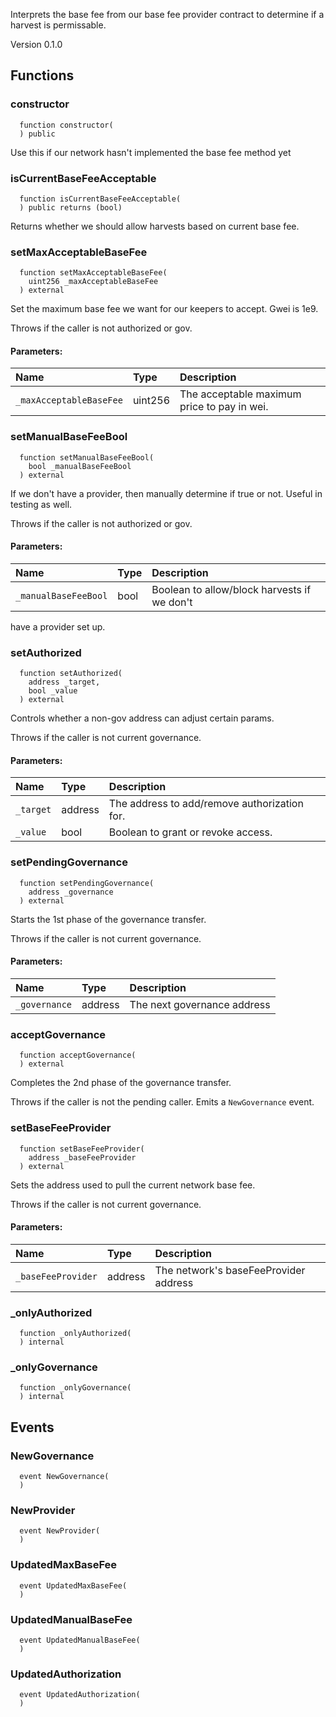 

Interprets the base fee from our base fee provider
 contract to determine if a harvest is permissable.

Version 0.1.0

## Functions
### constructor
```solidity
  function constructor(
  ) public
```
Use this if our network hasn't implemented the base fee method yet



### isCurrentBaseFeeAcceptable
```solidity
  function isCurrentBaseFeeAcceptable(
  ) public returns (bool)
```
Returns whether we should allow harvests based on current base fee.



### setMaxAcceptableBaseFee
```solidity
  function setMaxAcceptableBaseFee(
    uint256 _maxAcceptableBaseFee
  ) external
```
Set the maximum base fee we want for our keepers to accept.
 Gwei is 1e9.

Throws if the caller is not authorized or gov.

#### Parameters:
| Name | Type | Description                                                          |
| :--- | :--- | :------------------------------------------------------------------- |
|`_maxAcceptableBaseFee` | uint256 | The acceptable maximum price to pay in wei.

### setManualBaseFeeBool
```solidity
  function setManualBaseFeeBool(
    bool _manualBaseFeeBool
  ) external
```
If we don't have a provider, then manually determine if true or not.
 Useful in testing as well.

Throws if the caller is not authorized or gov.

#### Parameters:
| Name | Type | Description                                                          |
| :--- | :--- | :------------------------------------------------------------------- |
|`_manualBaseFeeBool` | bool | Boolean to allow/block harvests if we don't
 have a provider set up.

### setAuthorized
```solidity
  function setAuthorized(
    address _target,
    bool _value
  ) external
```
Controls whether a non-gov address can adjust certain params.

Throws if the caller is not current governance.

#### Parameters:
| Name | Type | Description                                                          |
| :--- | :--- | :------------------------------------------------------------------- |
|`_target` | address | The address to add/remove authorization for.
|`_value` | bool | Boolean to grant or revoke access.

### setPendingGovernance
```solidity
  function setPendingGovernance(
    address _governance
  ) external
```
Starts the 1st phase of the governance transfer.

Throws if the caller is not current governance.

#### Parameters:
| Name | Type | Description                                                          |
| :--- | :--- | :------------------------------------------------------------------- |
|`_governance` | address | The next governance address

### acceptGovernance
```solidity
  function acceptGovernance(
  ) external
```
Completes the 2nd phase of the governance transfer.

Throws if the caller is not the pending caller.
 Emits a `NewGovernance` event.


### setBaseFeeProvider
```solidity
  function setBaseFeeProvider(
    address _baseFeeProvider
  ) external
```
Sets the address used to pull the current network base fee.

Throws if the caller is not current governance.

#### Parameters:
| Name | Type | Description                                                          |
| :--- | :--- | :------------------------------------------------------------------- |
|`_baseFeeProvider` | address | The network's baseFeeProvider address

### _onlyAuthorized
```solidity
  function _onlyAuthorized(
  ) internal
```




### _onlyGovernance
```solidity
  function _onlyGovernance(
  ) internal
```




## Events
### NewGovernance
```solidity
  event NewGovernance(
  )
```



### NewProvider
```solidity
  event NewProvider(
  )
```



### UpdatedMaxBaseFee
```solidity
  event UpdatedMaxBaseFee(
  )
```



### UpdatedManualBaseFee
```solidity
  event UpdatedManualBaseFee(
  )
```



### UpdatedAuthorization
```solidity
  event UpdatedAuthorization(
  )
```





